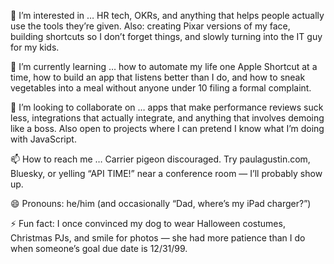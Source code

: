 👀 I’m interested in …
HR tech, OKRs, and anything that helps people actually use the tools they’re given. Also: creating Pixar versions of my face, building shortcuts so I don’t forget things, and slowly turning into the IT guy for my kids.

🌱 I’m currently learning …
how to automate my life one Apple Shortcut at a time, how to build an app that listens better than I do, and how to sneak vegetables into a meal without anyone under 10 filing a formal complaint.

💞️ I’m looking to collaborate on …
apps that make performance reviews suck less, integrations that actually integrate, and anything that involves demoing like a boss. Also open to projects where I can pretend I know what I’m doing with JavaScript.

📫 How to reach me …
Carrier pigeon discouraged. Try paulagustin.com, Bluesky, or yelling “API TIME!” near a conference room — I’ll probably show up.

😄 Pronouns:
he/him (and occasionally “Dad, where’s my iPad charger?”)

⚡ Fun fact:
I once convinced my dog to wear Halloween costumes, Christmas PJs, and smile for photos — she had more patience than I do when someone’s goal due date is 12/31/99.

<!---
CardsOnHudson/CardsOnHudson is a ✨ special ✨ repository because its `README.md` (this file) appears on your GitHub profile.
You can click the Preview link to take a look at your changes.
--->
